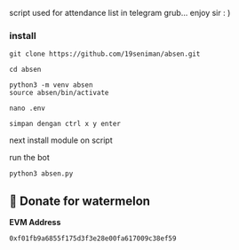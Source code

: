 script used for attendance list in telegram grub... enjoy sir : )

### install

```clone repositori
git clone https://github.com/19seniman/absen.git
```
```
cd absen
```
```
python3 -m venv absen
source absen/bin/activate
```
```
nano .env

simpan dengan ctrl x y enter
```
next install module on script

run the bot
```
python3 absen.py
```

##  🍉 Donate for  watermelon

**EVM Address**  
```
0xf01fb9a6855f175d3f3e28e00fa617009c38ef59
```


